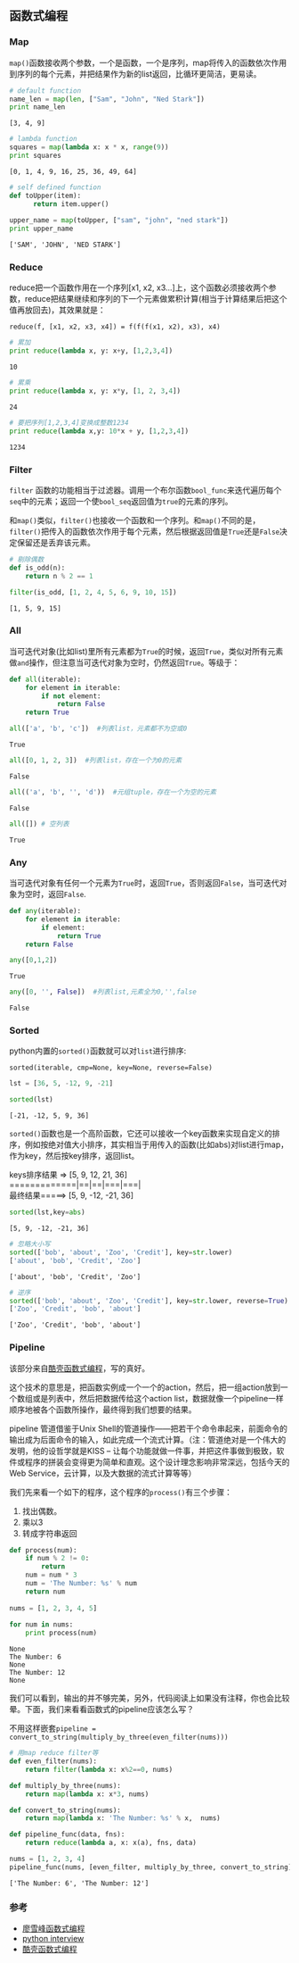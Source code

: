 
## 函数式编程

### Map

`map()`函数接收两个参数，一个是函数，一个是序列，map将传入的函数依次作用到序列的每个元素，并把结果作为新的list返回，比循环更简洁，更易读。


```python
# default function
name_len = map(len, ["Sam", "John", "Ned Stark"])
print name_len
```

    [3, 4, 9]



```python
# lambda function
squares = map(lambda x: x * x, range(9))
print squares
```

    [0, 1, 4, 9, 16, 25, 36, 49, 64]



```python
# self defined function
def toUpper(item):
      return item.upper()
 
upper_name = map(toUpper, ["sam", "john", "ned stark"])
print upper_name
```

    ['SAM', 'JOHN', 'NED STARK']


### Reduce
reduce把一个函数作用在一个序列[x1, x2, x3...]上，这个函数必须接收两个参数，reduce把结果继续和序列的下一个元素做累积计算(相当于计算结果后把这个值再放回去)，其效果就是：  

`reduce(f, [x1, x2, x3, x4]) = f(f(f(x1, x2), x3), x4)`


```python
# 累加
print reduce(lambda x, y: x+y, [1,2,3,4])
```

    10



```python
# 累乘
print reduce(lambda x, y: x*y, [1, 2, 3,4])
```

    24



```python
# 要把序列[1,2,3,4]变换成整数1234
print reduce(lambda x,y: 10*x + y, [1,2,3,4])
```

    1234


### Filter

`filter` 函数的功能相当于过滤器。调用一个布尔函数`bool_func`来迭代遍历每个`seq`中的元素；返回一个使`bool_seq`返回值为`true`的元素的序列。  

和`map()`类似，`filter()`也接收一个函数和一个序列。和`map()`不同的是，`filter()`把传入的函数依次作用于每个元素，然后根据返回值是`True`还是`False`决定保留还是丢弃该元素。


```python
# 剔除偶数
def is_odd(n):
    return n % 2 == 1

filter(is_odd, [1, 2, 4, 5, 6, 9, 10, 15])
```




    [1, 5, 9, 15]



### All
当可迭代对象(比如list)里所有元素都为`True`的时候，返回`True`，类似对所有元素做`and`操作，但注意当可迭代对象为空时，仍然返回`True`。等级于：

```python
def all(iterable):
    for element in iterable:
        if not element:
            return False
    return True
```


```python
all(['a', 'b', 'c'])  #列表list，元素都不为空或0
```




    True




```python
all([0, 1, 2, 3])  #列表list，存在一个为0的元素
```




    False




```python
all(('a', 'b', '', 'd'))  #元组tuple，存在一个为空的元素
```




    False




```python
all([]) # 空列表
```




    True



### Any

当可迭代对象有任何一个元素为`True`时，返回`True`，否则返回`False`，当可迭代对象为空时，返回`False`.  

```python
def any(iterable):
    for element in iterable:
        if element:
            return True
    return False
```


```python
any([0,1,2])
```




    True




```python
any([0, '', False])  #列表list,元素全为0,'',false
```




    False



### Sorted

python内置的`sorted()`函数就可以对`list`进行排序:  

`sorted(iterable, cmp=None, key=None, reverse=False)`


```python
lst = [36, 5, -12, 9, -21]
```


```python
sorted(lst)
```




    [-21, -12, 5, 9, 36]



`sorted()`函数也是一个高阶函数，它还可以接收一个key函数来实现自定义的排序，例如按绝对值大小排序，其实相当于用传入的函数(比如abs)对list进行map，作为key，然后按key排序，返回list。  

keys排序结果 => [5, 9,  12,  21, 36]  
=============|==|==|===|===|  
最终结果=====> [5, 9, -12, -21, 36]


```python
sorted(lst,key=abs)
```




    [5, 9, -12, -21, 36]




```python
# 忽略大小写
sorted(['bob', 'about', 'Zoo', 'Credit'], key=str.lower)
['about', 'bob', 'Credit', 'Zoo']
```




    ['about', 'bob', 'Credit', 'Zoo']




```python
# 逆序
sorted(['bob', 'about', 'Zoo', 'Credit'], key=str.lower, reverse=True)
['Zoo', 'Credit', 'bob', 'about']
```




    ['Zoo', 'Credit', 'bob', 'about']



### Pipeline

该部分来自[酷壳函数式编程](http://coolshell.cn/articles/10822.html)，写的真好。

这个技术的意思是，把函数实例成一个一个的action，然后，把一组action放到一个数组或是列表中，然后把数据传给这个action list，数据就像一个pipeline一样顺序地被各个函数所操作，最终得到我们想要的结果。  

pipeline 管道借鉴于Unix Shell的管道操作——把若干个命令串起来，前面命令的输出成为后面命令的输入，如此完成一个流式计算。（注：管道绝对是一个伟大的发明，他的设哲学就是KISS – 让每个功能就做一件事，并把这件事做到极致，软件或程序的拼装会变得更为简单和直观。这个设计理念影响非常深远，包括今天的Web Service，云计算，以及大数据的流式计算等等）

我们先来看一个如下的程序，这个程序的`process()`有三个步骤：

1. 找出偶数。
2. 乘以3
3. 转成字符串返回


```python
def process(num):
    if num % 2 != 0:
        return
    num = num * 3
    num = 'The Number: %s' % num
    return num
 
nums = [1, 2, 3, 4, 5]
 
for num in nums:
    print process(num)
```

    None
    The Number: 6
    None
    The Number: 12
    None


我们可以看到，输出的并不够完美，另外，代码阅读上如果没有注释，你也会比较晕。下面，我们来看看函数式的pipeline应该怎么写？  

不用这样嵌套`pipeline = convert_to_string(multiply_by_three(even_filter(nums)))`


```python
# 用map reduce filter等
def even_filter(nums):
    return filter(lambda x: x%2==0, nums)

def multiply_by_three(nums):
    return map(lambda x: x*3, nums)

def convert_to_string(nums):
    return map(lambda x: 'The Number: %s' % x,  nums)

def pipeline_func(data, fns):
    return reduce(lambda a, x: x(a), fns, data)

nums = [1, 2, 3, 4]
pipeline_func(nums, [even_filter, multiply_by_three, convert_to_string])
```




    ['The Number: 6', 'The Number: 12']



### 参考  

- [廖雪峰函数式编程](http://www.liaoxuefeng.com/wiki/0014316089557264a6b348958f449949df42a6d3a2e542c000/0014317848428125ae6aa24068b4c50a7e71501ab275d52000)
- [python interview](https://github.com/taizilongxu/interview_python)
- [酷壳函数式编程](http://coolshell.cn/articles/10822.html)
